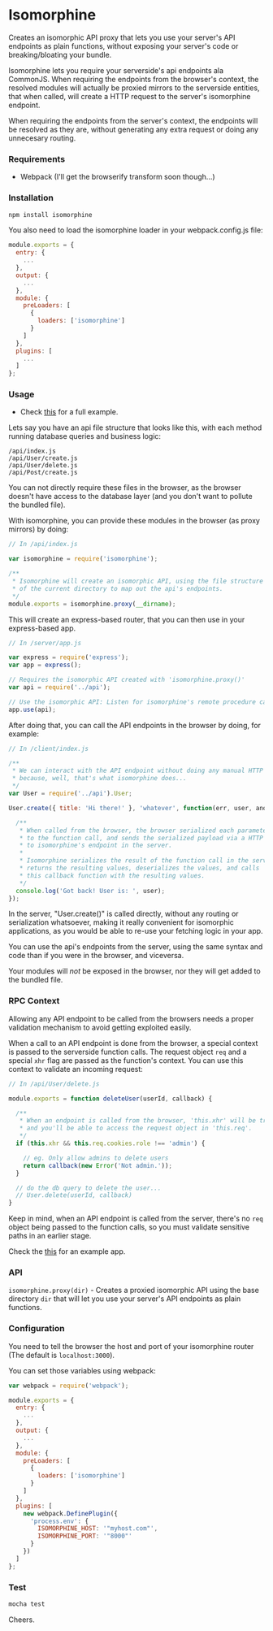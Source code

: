 # Isomorphine

Creates an isomorphic API proxy that lets you use your server's API endpoints as plain functions, without exposing your server's code or breaking/bloating your bundle.

Isomorphine lets you require your serverside's api endpoints ala CommonJS. When requiring the endpoints from the browser's context, the resolved modules will actually be proxied mirrors to the serverside entities, that when called, will create a HTTP request to the server's isomorphine endpoint.

When requiring the endpoints from the server's context, the endpoints will be resolved as they are, without generating any extra request or doing any unnecesary routing.


### Requirements
- Webpack (I'll get the browserify transform soon though...)

### Installation

```bash
npm install isomorphine
```

You also need to load the isomorphine loader in your webpack.config.js file:

```js
module.exports = {
  entry: {
    ...
  },
  output: {
    ...
  },
  module: {
    preLoaders: [
      {
        loaders: ['isomorphine']
      }
    ]
  },
  plugins: [
    ...
  ]
};
```


### Usage

* Check [this](https://github.com/d-oliveros/isomorphine/tree/master/examples/basic) for a full example.

Lets say you have an api file structure that looks like this, with each method running database queries and business logic:

```
/api/index.js
/api/User/create.js
/api/User/delete.js
/api/Post/create.js
```

You can not directly require these files in the browser, as the browser doesn't have access to the database layer (and you don't want to pollute the bundled file).

With isomorphine, you can provide these modules in the browser (as proxy mirrors) by doing:

```js
// In /api/index.js

var isomorphine = require('isomorphine');

/**
 * Isomorphine will create an isomorphic API, using the file structure
 * of the current directory to map out the api's endpoints.
 */
module.exports = isomorphine.proxy(__dirname);
```

This will create an express-based router, that you can then use in your express-based app.

```js
// In /server/app.js

var express = require('express');
var app = express();

// Requires the isomorphic API created with 'isomorphine.proxy()'
var api = require('../api');

// Use the isomorphic API: Listen for isomorphine's remote procedure calls (RPCs)
app.use(api);
```

After doing that, you can call the API endpoints in the browser by doing, for example:

```js
// In /client/index.js

/**
 * We can interact with the API endpoint without doing any manual HTTP requests
 * because, well, that's what isomorphine does...
 */
var User = require('../api').User;

User.create({ title: 'Hi there!' }, 'whatever', function(err, user, anotherVal) {

  /**
   * When called from the browser, the browser serialized each parameter sent
   * to the function call, and sends the serialized payload via a HTTP request
   * to isomorphine's endpoint in the server.
   *
   * Isomorphine serializes the result of the function call in the server,
   * returns the resulting values, deserializes the values, and calls
   * this callback function with the resulting values.
   */
  console.log('Got back! User is: ', user);
});
```

In the server, "User.create()" is called directly, without any routing or serialization whatsoever, making it really convenient for isomorphic applications, as you would be able to re-use your fetching logic in your app.

You can use the api's endpoints from the server, using the same syntax and code than if you were in the browser, and viceversa.

Your modules will _not_ be exposed in the browser, nor they will get added to the bundled file.


### RPC Context

Allowing any API endpoint to be called from the browsers needs a proper validation mechanism to avoid getting exploited easily.

When a call to an API endpoint is done from the browser, a special context is passed to the serverside function calls. The request object `req` and a special `xhr` flag are passed as the function's context. You can use this context to validate an incoming request:

```js
// In /api/User/delete.js

module.exports = function deleteUser(userId, callback) {

  /**
   * When an endpoint is called from the browser, 'this.xhr' will be true,
   * and you'll be able to access the request object in 'this.req'.
   */
  if (this.xhr && this.req.cookies.role !== 'admin') {

    // eg. Only allow admins to delete users
    return callback(new Error('Not admin.'));
  }

  // do the db query to delete the user...
  // User.delete(userId, callback)
}

```

Keep in mind, when an API endpoint is called from the server, there's no `req` object being passed to the function calls, so you must validate sensitive paths in an earlier stage.

Check the [this](https://github.com/d-oliveros/isomorphine/tree/master/examples/basic) for an example app.

### API

`isomorphine.proxy(dir)` - Creates a proxied isomorphic API using the base directory `dir` that will let you use your server's API endpoints as plain functions.


### Configuration

You need to tell the browser the host and port of your isomorphine router (The default is `localhost:3000`).

You can set those variables using webpack:

```js
var webpack = require('webpack');

module.exports = {
  entry: {
    ...
  },
  output: {
    ...
  },
  module: {
    preLoaders: [
      {
        loaders: ['isomorphine']
      }
    ]
  },
  plugins: [
    new webpack.DefinePlugin({
      'process.env': {
        ISOMORPHINE_HOST: '"myhost.com"',
        ISOMORPHINE_PORT: '"8000"'
      }
    })
  ]
};
```


### Test

```bash
mocha test
```

Cheers.
